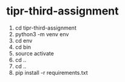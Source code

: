 # tipr-third-assignment

1) cd tipr-third-assignment
2) python3 -m venv env
3) cd env
4) cd bin
5) source activate
6) cd ..
7) cd ..
8) pip install -r requirements.txt
